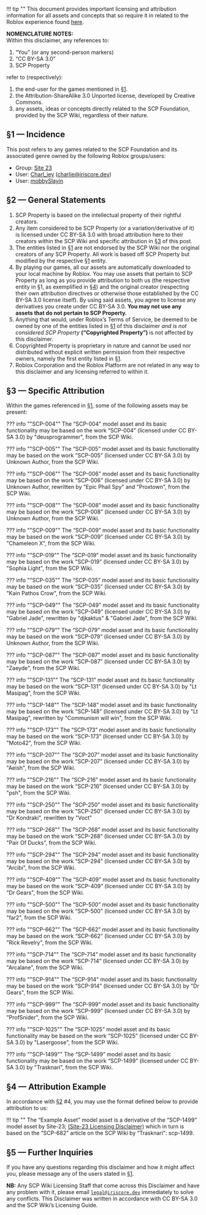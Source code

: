 ﻿[§1]: /iriscore/site23/licence/#1-incidence
[§2]: /iriscore/site23/licence/#2-general-statements
[§3]: /iriscore/site23/licence/#3-specific-attribution
[§4]: /iriscore/site23/licence/#4-attribution-example

!!! tip ""
    This document provides important licensing and attribution information for all assets and concepts that so require it in related to the Roblox experience found [here](https://www.roblox.com/games/10631726780).

**NOMENCLATURE NOTES:**  
Within this disclaimer, any references to:

1. “You” (or any second-person markers)
2. “CC BY-SA 3.0”
3. SCP Property

refer to (respectively):

1. the end-user for the games mentioned in [§1].
2. the Attribution-ShareAlike 3.0 Unported license, developed by Creative Commons.
3. any assets, ideas or concepts directly related to the SCP Foundation, provided by the SCP Wiki, regardless of their nature.

## §1 — Incidence
This post refers to any games related to the SCP Foundation and its associated genre owned by the following Roblox groups/users:

- Group: [Site 23](https://www.roblox.com/groups/15701815/Site-23#!/about)
- User: [Charl_iey](https://www.roblox.com/users/202696816/profile) ([charlie@iriscore.dev](mailto:charlie@iriscore.dev))
- User: [mobbySlayin](https://www.roblox.com/users/111079434/profile)

## §2 — General Statements

1. SCP Property is based on the intellectual property of their rightful creators.
2. Any item considered to be SCP Property (or a variation/derivative of it) is licensed under CC BY-SA 3.0 with broad attribution here to their creators within the SCP Wiki and specific attribution in [§3] of this post.
3. The entities listed in [§1] are not endorsed by the SCP Wiki nor the original creators of any SCP Property. All work is based off SCP Property but modified by the respective [§1] entity.
4. By playing our games, all our assets are automatically downloaded to your local machine by Roblox. You may use assets that pertain to SCP Property as long as you provide attribution to both us (the respective entity in §1, as exemplified in [§4]) and the original creator (respecting their own attribution directives or otherwise those established by the CC BY-SA 3.0 license itself). By using said assets, you agree to license any derivatives you create under CC BY-SA 3.0. **You may not use any assets that do not pertain to SCP Property.**
5. Anything that would, under Roblox’s Terms of Service, be deemed to be owned by one of the entities listed in [§1] of this disclaimer _and is not considered SCP Property_ **(“Copyrighted Property”)** is not affected by this disclaimer.
6. Copyrighted Property is proprietary in nature and cannot be used nor distributed without explicit written permission from their respective owners, namely the first entity listed in [§1].
7. Roblox Corporation and the Roblox Platform are not related in any way to this disclaimer and any licensing referred to within it.

## §3 — Specific Attribution
Within the games referenced in [§1], some of the following assets may be present:

??? info ""SCP-004""
    The “SCP-004” model asset and its basic functionality may be based on the work “SCP-004” (licensed under CC BY-SA 3.0) by "deusprogrammer", from the SCP Wiki.

??? info ""SCP-005""
    The “SCP-005” model asset and its basic functionality may be based on the work “SCP-005” (licensed under CC BY-SA 3.0) by Unknown Author, from the SCP Wiki.

??? info ""SCP-006""
    The “SCP-006” model asset and its basic functionality may be based on the work “SCP-006” (licensed under CC BY-SA 3.0) by Unknown Author, rewritten by "Epic Phail Spy" and "Proxtown", from the SCP Wiki.

??? info ""SCP-008""
    The “SCP-008” model asset and its basic functionality may be based on the work “SCP-008” (licensed under CC BY-SA 3.0) by Unknown Author, from the SCP Wiki.

??? info ""SCP-009""
    The “SCP-009” model asset and its basic functionality may be based on the work “SCP-009” (licensed under CC BY-SA 3.0) by "Chameleon X", from the SCP Wiki.

??? info ""SCP-019""
    The “SCP-019” model asset and its basic functionality may be based on the work “SCP-019” (licensed under CC BY-SA 3.0) by "Sophia Light", from the SCP Wiki.

??? info ""SCP-035""
    The “SCP-035” model asset and its basic functionality may be based on the work “SCP-035” (licensed under CC BY-SA 3.0) by "Kain Pathos Crow", from the SCP Wiki.

??? info ""SCP-049""
    The “SCP-049” model asset and its basic functionality may be based on the work “SCP-049” (licensed under CC BY-SA 3.0) by "Gabriel Jade", rewritten by "djkaktus" & "Gabriel Jade", from the SCP Wiki.

??? info ""SCP-079""
    The “SCP-079” model asset and its basic functionality may be based on the work “SCP-079” (licensed under CC BY-SA 3.0) by Unknown Author, from the SCP Wiki.

??? info ""SCP-087""
    The “SCP-087” model asset and its basic functionality may be based on the work “SCP-087” (licensed under CC BY-SA 3.0) by "Zaeyde", from the SCP Wiki.

??? info ""SCP-131""
    The “SCP-131” model asset and its basic functionality may be based on the work “SCP-131” (licensed under CC BY-SA 3.0) by "Lt Masipag", from the SCP Wiki.

??? info ""SCP-148""
    The “SCP-148” model asset and its basic functionality may be based on the work “SCP-148” (licensed under CC BY-SA 3.0) by "Lt Masipag", rewritten by "Communism will win", from the SCP Wiki.

??? info ""SCP-173""
    The “SCP-173” model asset and its basic functionality may be based on the work “SCP-173” (licensed under CC BY-SA 3.0) by "Moto42", from the SCP Wiki.

??? info ""SCP-207""
    The “SCP-207” model asset and its basic functionality may be based on the work “SCP-207” (licensed under CC BY-SA 3.0) by "Aeish", from the SCP Wiki.

??? info ""SCP-216""
    The “SCP-216” model asset and its basic functionality may be based on the work “SCP-216” (licensed under CC BY-SA 3.0) by "psh", from the SCP Wiki.

??? info ""SCP-250""
    The “SCP-250” model asset and its basic functionality may be based on the work “SCP-250” (licensed under CC BY-SA 3.0) by "Dr Kondraki", rewritten by "Voct"

??? info ""SCP-268""
    The “SCP-268” model asset and its basic functionality may be based on the work “SCP-268” (licensed under CC BY-SA 3.0) by "Pair Of Ducks", from the SCP Wiki.

??? info ""SCP-294""
    The “SCP-294” model asset and its basic functionality may be based on the work “SCP-294” (licensed under CC BY-SA 3.0) by "Arcibi", from the SCP Wiki.

??? info ""SCP-409""
    The “SCP-409” model asset and its basic functionality may be based on the work “SCP-409” (licensed under CC BY-SA 3.0) by "Dr Gears", from the SCP Wiki.

??? info ""SCP-500""
    The “SCP-500” model asset and its basic functionality may be based on the work “SCP-500” (licensed under CC BY-SA 3.0) by "far2", from the SCP Wiki.

??? info ""SCP-662""
    The “SCP-662” model asset and its basic functionality may be based on the work “SCP-662” (licensed under CC BY-SA 3.0) by "Rick Revelry", from the SCP Wiki.

??? info ""SCP-714""
    The “SCP-714” model asset and its basic functionality may be based on the work “SCP-714” (licensed under CC BY-SA 3.0) by "Arcalane", from the SCP Wiki.

??? info ""SCP-914""
    The “SCP-914” model asset and its basic functionality may be based on the work “SCP-914” (licensed under CC BY-SA 3.0) by "Dr Gears", from the SCP Wiki.

??? info ""SCP-999""
    The “SCP-999” model asset and its basic functionality may be based on the work “SCP-999” (licensed under CC BY-SA 3.0) by "ProfSnider", from the SCP Wiki.

??? info ""SCP-1025""
    The “SCP-1025” model asset and its basic functionality may be based on the work “SCP-1025” (licensed under CC BY-SA 3.0) by "Lasergoose", from the SCP Wiki.

??? info ""SCP-1499""
    The “SCP-1499” model asset and its basic functionality may be based on the work “SCP-1499” (licensed under CC BY-SA 3.0) by "Trasknari", from the SCP Wiki.

## §4 — Attribution Example
In accordance with [§2] #4, you may use the format defined below to provide attribution to us:
 
!!! tip ""
    The “Example Asset” model asset is a derivative of the “SCP-1499” model asset by Site-23; [(Site-23 Licensing Disclaimer)](https://surnautica.github.io/iriscore/site23/licence/) which in turn is based on the “SCP-682” article on the SCP Wiki by “Trasknari": scp-1499.

## §5 — Further Inquiries
If you have any questions regarding this disclaimer and how it might affect you, please message any of the users stated in [§1].
 
**NB:** Any SCP Wiki Licensing Staff that come across this Disclaimer and have any problem with it, please email [`legal@iriscore.dev`](mailto:legal@iriscore.dev) immediately to solve any conflicts. This Disclaimer was written in accordance with CC BY-SA 3.0 and the SCP Wiki’s Licensing Guide.